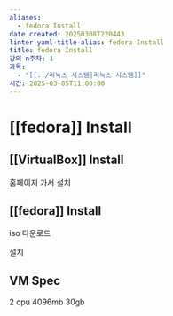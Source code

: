 ```yaml
---
aliases:
  - fedora Install
date created: 20250308T220443
linter-yaml-title-alias: fedora Install
title: fedora Install
강의 n주차: 1
과목:
  - "[[../리눅스 시스템|리눅스 시스템]]"
시간: 2025-03-05T11:00:00
---
```


# [[fedora]] Install

## [[VirtualBox]] Install

홈페이지 가서 설치

## [[fedora]] Install

iso 다운로드

설치

## VM Spec

2 cpu
4096mb
30gb
